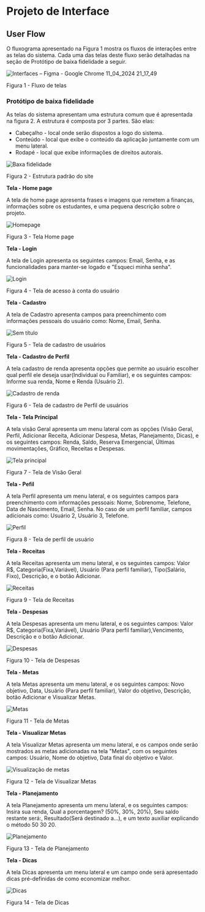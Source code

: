 
# Projeto de Interface

## User Flow

O fluxograma apresentado na Figura 1 mostra os fluxos de interações entre as telas do sistema. Cada uma das telas deste fluxo serão detalhadas na seção de Protótipo de baixa fidelidade a seguir.

![Interfaces – Figma - Google Chrome 11_04_2024 21_17_49](https://github.com/ICEI-PUC-Minas-PMV-ADS/pmv-ads-2024-1-e1-proj-web-t1-pmv-ads-2024-1-e1-projequilfinanc/assets/161634139/43a18f1e-0ef9-4b6e-9eef-11886b1d79ad)


Figura 1 - Fluxo de telas

### Protótipo de baixa fidelidade

As telas do sistema apresentam uma estrutura comum que é apresentada na figura 2. A estrutura é composta por 3 partes. São elas:

 - Cabeçalho - local onde serão dispostos a logo do sistema.
 - Conteúdo - local que exibe o conteúdo da aplicação juntamente com um menu lateral.
 - Rodapé - local que exibe informações de direitos autorais.
   
![Baxa fidelidade](https://github.com/ICEI-PUC-Minas-PMV-ADS/pmv-ads-2024-1-e1-proj-web-t1-pmv-ads-2024-1-e1-projequilfinanc/assets/161634139/c1c3bc8a-b946-4bae-a415-7666bf65943f)


Figura 2 - Estrutura padrão do site



**Tela - Home page**

A tela de home page apresenta frases e imagens que remetem a finanças, informações sobre os estudantes, e uma pequena descrição sobre o projeto.

![Homepage](https://github.com/ICEI-PUC-Minas-PMV-ADS/pmv-ads-2024-1-e1-proj-web-t1-pmv-ads-2024-1-e1-projequilfinanc/assets/161634139/b316acc4-abaa-4f13-94f8-edeb87ef7172)

Figura 3 - Tela Home page



**Tela - Login**

A tela de Login apresenta os seguintes campos: Email, Senha, e as funcionalidades para manter-se
logado e "Esqueci minha senha".

![Login](https://github.com/ICEI-PUC-Minas-PMV-ADS/pmv-ads-2024-1-e1-proj-web-t1-pmv-ads-2024-1-e1-projequilfinanc/assets/161634139/6bb1ed8e-8631-436f-892e-918a0efcd756)

Figura 4 - Tela de acesso à conta do usuário



**Tela - Cadastro**

 A tela de Cadastro apresenta campos para preenchimento com informações pessoais do usuário como: Nome, Email, Senha.
 
![Sem título](https://github.com/ICEI-PUC-Minas-PMV-ADS/pmv-ads-2024-1-e1-proj-web-t1-pmv-ads-2024-1-e1-projequilfinanc/assets/161634139/c9cb2a35-4c55-44bb-8394-23cf9e211c53)


 Figura 5 - Tela de cadastro de usuários

 
 
 **Tela - Cadastro de Perfil**
 
 A tela cadastro de renda apresenta opções que permite ao usuário escolher qual perfil ele deseja usar(Individual ou Familiar),  e os seguintes campos: Informe sua renda, Nome e Renda (Usuário 2).
 
![Cadastro de renda](https://github.com/ICEI-PUC-Minas-PMV-ADS/pmv-ads-2024-1-e1-proj-web-t1-pmv-ads-2024-1-e1-projequilfinanc/assets/161634139/ffb83f19-3019-4493-8c55-8017cbea66cc)

 Figura 6 - Tela de cadastro de Perfil de usuários

 

 **Tela - Tela Principal**
 
 A tela visão Geral apresenta um menu lateral com as opções (Visão Geral, Perfil, Adicionar Receita, Adicionar Despesa, Metas,  Planejamento, Dicas), e os seguintes campos: Renda, Saldo, Reserva Emergencial, Últimas movimentações, Gráfico, Receitas e Despesas.
 
![Tela principal](https://github.com/ICEI-PUC-Minas-PMV-ADS/pmv-ads-2024-1-e1-proj-web-t1-pmv-ads-2024-1-e1-projequilfinanc/assets/161634139/477080c9-fb0c-455c-9766-dea8e68adba1)

  Figura 7 - Tela de Visão Geral

  

**Tela - Pefil**

A tela Perfil apresenta um menu lateral, e os seguintes campos para preenchimento com informações pessoais: Nome, Sobrenome, Telefone, Data de Nascimento, Email, Senha. No caso de um perfil familiar, campos adicionais como: Usuário 2, Usuário 3, Telefone.

![Perfil](https://github.com/ICEI-PUC-Minas-PMV-ADS/pmv-ads-2024-1-e1-proj-web-t1-pmv-ads-2024-1-e1-projequilfinanc/assets/161634139/4d2a6947-592f-410e-8b28-e80fdb14b90d)


 Figura 8 - Tela de perfil de usuário

 

**Tela - Receitas** 

A tela Receitas apresenta um menu lateral, e os seguintes campos: Valor R$, Categoria(Fixa,Variável), Usuário (Para perfil familiar), Tipo(Salário, Fixo), Descrição, e o botão Adicionar.

![Receitas](https://github.com/ICEI-PUC-Minas-PMV-ADS/pmv-ads-2024-1-e1-proj-web-t1-pmv-ads-2024-1-e1-projequilfinanc/assets/161634139/998e04b3-94b0-4aeb-b364-0e308751c203)


Figura 9 - Tela de Receitas 

**Tela - Despesas** 

A tela Despesas apresenta um menu lateral, e os seguintes campos: Valor R$, Categoria(Fixa,Variável), Usuário (Para perfil familiar),Vencimento, Descrição e o botão Adicionar.

![Despesas](https://github.com/ICEI-PUC-Minas-PMV-ADS/pmv-ads-2024-1-e1-proj-web-t1-pmv-ads-2024-1-e1-projequilfinanc/assets/161634139/768d2c8c-687c-4b13-ae69-b73eade18b2a)


Figura 10 - Tela de Despesas



**Tela - Metas** 

A tela Metas apresenta um menu lateral, e os seguintes campos: Novo objetivo, Data, Usuário (Para perfil familiar), Valor do objetivo, Descrição, botão Adicionar e Visualizar Metas.

![Metas](https://github.com/ICEI-PUC-Minas-PMV-ADS/pmv-ads-2024-1-e1-proj-web-t1-pmv-ads-2024-1-e1-projequilfinanc/assets/161634139/9cf1324f-8054-4c9a-8e3b-6748c91f72eb)


Figura 11 - Tela de Metas


**Tela - Visualizar Metas** 

A tela Visualizar Metas apresenta um menu lateral, e os campos onde serão mostrados as metas adicionadas na tela "Metas", com os seguintes campos: Usuário, Nome do objetivo, Data final do objetivo e Valor.

![Visualização de metas](https://github.com/ICEI-PUC-Minas-PMV-ADS/pmv-ads-2024-1-e1-proj-web-t1-pmv-ads-2024-1-e1-projequilfinanc/assets/161634139/3e5919c2-e75c-4f4f-a3a4-a21673310894)



Figura 12 - Tela de Visualizar Metas

**Tela - Planejamento** 

A tela Planejamento apresenta um menu lateral, e os seguintes campos: Insira sua renda, Qual a porcentagem? (50%, 30%, 20%), Seu saldo restante será:, Resultado(Será destinado a...), e um texto auxiliar explicando o método 50 30 20.

![Planejamento](https://github.com/ICEI-PUC-Minas-PMV-ADS/pmv-ads-2024-1-e1-proj-web-t1-pmv-ads-2024-1-e1-projequilfinanc/assets/161634139/74204da9-0669-4769-9e6e-1e3619689b2c)

Figura 13 - Tela de Planejamento



**Tela - Dicas** 

A tela Dicas apresenta um menu lateral e um campo onde será apresentado dicas pré-definidas de como economizar melhor.

![Dicas](https://github.com/ICEI-PUC-Minas-PMV-ADS/pmv-ads-2024-1-e1-proj-web-t1-pmv-ads-2024-1-e1-projequilfinanc/assets/161634139/1955ea3d-af58-46b6-a505-d1ba74d16285)


Figura 14 - Tela de Dicas




